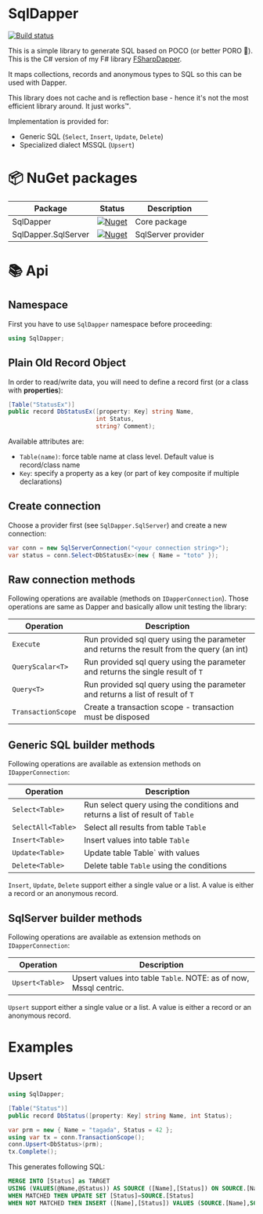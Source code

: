 # SqlDapper

[![Build status](https://github.com/pchalamet/SqlDapper/workflows/build/badge.svg)](https://github.com/pchalamet/SqlDapper/actions?query=workflow%3Abuild) 

This is a simple library to generate SQL based on POCO (or better PORO 🎉). This is the C# version of my F# library [FSharpDapper](https://github.com/pchalamet/FSharpDapper).

It maps collections, records and anonymous types to SQL so this can be used with Dapper.

This library does not cache and is reflection base - hence it's not the most efficient library around. It just works™️.

Implementation is provided for:
* Generic SQL (`Select`, `Insert`, `Update`, `Delete`)
* Specialized dialect MSSQL (`Upsert`)

# 📦 NuGet packages

Package | Status | Description
--------|--------|------------
SqlDapper | [![Nuget](https://img.shields.io/nuget/v/SqlDapper)](https://nuget.org/packages/SqlDapper) | Core package
SqlDapper.SqlServer | [![Nuget](https://img.shields.io/nuget/v/SqlDapper.SqlServer)](https://nuget.org/packages/SqlDapper.SqlServer) | SqlServer provider

# 📚 Api

## Namespace
First you have to use `SqlDapper` namespace before proceeding:
```C#
using SqlDapper;
``` 

## Plain Old Record Object
In order to read/write data, you will need to define a record first (or a class with **properties**):

```C#
[Table("StatusEx")]
public record DbStatusEx([property: Key] string Name,
                         int Status,
                         string? Comment);
```

Available attributes are:
* `Table(name)`: force table name at class level. Default value is record/class name
* `Key`: specify a property as a key (or part of key composite if multiple declarations)

## Create connection
Choose a provider first (see `SqlDapper.SqlServer`) and create a new connection:
```C#
var conn = new SqlServerConnection("<your connection string>");
var status = conn.Select<DbStatusEx>(new { Name = "toto" });
```

## Raw connection methods
Following operations are available (methods on `IDapperConnection`). Those operations are same as Dapper and basically allow unit testing the library:

Operation | Description
----------|------------
`Execute` | Run provided sql query using the parameter and returns the result from the query (an int)
`QueryScalar<T>` | Run provided sql query using the parameter and returns the single result of `T`
`Query<T>` | Run provided sql query using the parameter and returns a list of result of `T`
`TransactionScope` | Create a transaction scope - transaction must be disposed

## Generic SQL builder methods
Following operations are available as extension methods on `IDapperConnection`:

Operation | Description
----------|------------
`Select<Table>` | Run select query using the conditions and returns a list of result of `Table`
`SelectAll<Table>` | Select all results from table `Table`
`Insert<Table>` | Insert values into table `Table`
`Update<Table>` | Update table Table` with values
`Delete<Table>` | Delete table `Table` using the conditions

`Insert`, `Update`, `Delete` support either a single value or a list. A value is either a record or an anonymous record.

## SqlServer builder methods
Following operations are available as extension methods on `IDapperConnection`:

Operation | Description
----------|------------
`Upsert<Table>` | Upsert values into table `Table`. NOTE: as of now, Mssql centric.

`Upsert` support either a single value or a list. A value is either a record or an anonymous record.

# Examples

## Upsert
```C#
using SqlDapper;

[Table("Status")]
public record DbStatus([property: Key] string Name, int Status);

var prm = new { Name = "tagada", Status = 42 };
using var tx = conn.TransactionScope();
conn.Upsert<DbStatus>(prm);
tx.Complete();
```

This generates following SQL:
```SQL
MERGE INTO [Status] as TARGET 
USING (VALUES(@Name,@Status)) AS SOURCE ([Name],[Status]) ON SOURCE.[Name]=TARGET.[Name]
WHEN MATCHED THEN UPDATE SET [Status]=SOURCE.[Status] 
WHEN NOT MATCHED THEN INSERT ([Name],[Status]) VALUES (SOURCE.[Name],SOURCE.[Status]);
```
